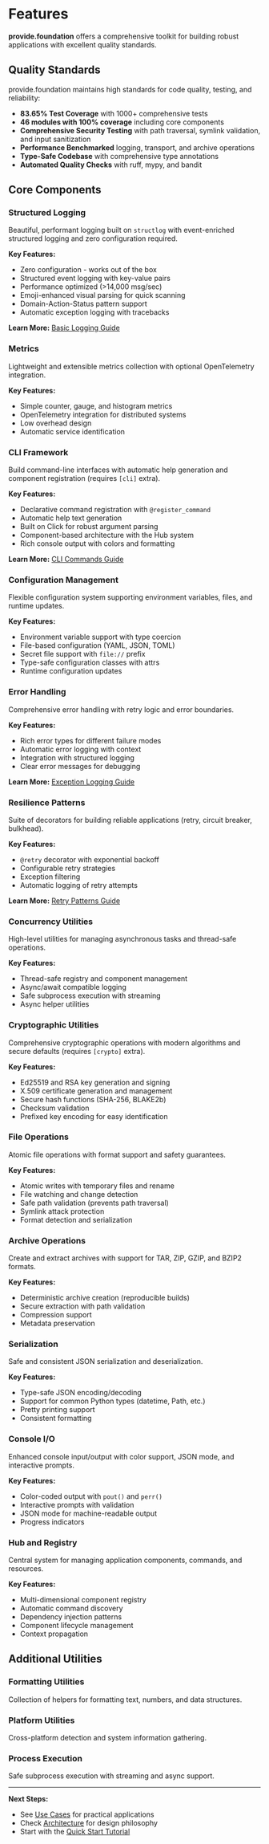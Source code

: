 # Features

**provide.foundation** offers a comprehensive toolkit for building robust applications with excellent quality standards.

## Quality Standards

provide.foundation maintains high standards for code quality, testing, and reliability:

- **83.65% Test Coverage** with 1000+ comprehensive tests
- **46 modules with 100% coverage** including core components
- **Comprehensive Security Testing** with path traversal, symlink validation, and input sanitization
- **Performance Benchmarked** logging, transport, and archive operations
- **Type-Safe Codebase** with comprehensive type annotations
- **Automated Quality Checks** with ruff, mypy, and bandit

## Core Components

### Structured Logging
Beautiful, performant logging built on `structlog` with event-enriched structured logging and zero configuration required.

**Key Features:**
- Zero configuration - works out of the box
- Structured event logging with key-value pairs
- Performance optimized (>14,000 msg/sec)
- Emoji-enhanced visual parsing for quick scanning
- Domain-Action-Status pattern support
- Automatic exception logging with tracebacks

**Learn More:** [Basic Logging Guide](../how-to-guides/logging/basic-logging.md)

### Metrics
Lightweight and extensible metrics collection with optional OpenTelemetry integration.

**Key Features:**
- Simple counter, gauge, and histogram metrics
- OpenTelemetry integration for distributed systems
- Low overhead design
- Automatic service identification

### CLI Framework
Build command-line interfaces with automatic help generation and component registration (requires `[cli]` extra).

**Key Features:**
- Declarative command registration with `@register_command`
- Automatic help text generation
- Built on Click for robust argument parsing
- Component-based architecture with the Hub system
- Rich console output with colors and formatting

**Learn More:** [CLI Commands Guide](../how-to-guides/cli/commands.md)

### Configuration Management
Flexible configuration system supporting environment variables, files, and runtime updates.

**Key Features:**
- Environment variable support with type coercion
- File-based configuration (YAML, JSON, TOML)
- Secret file support with `file://` prefix
- Type-safe configuration classes with attrs
- Runtime configuration updates

### Error Handling
Comprehensive error handling with retry logic and error boundaries.

**Key Features:**
- Rich error types for different failure modes
- Automatic error logging with context
- Integration with structured logging
- Clear error messages for debugging

**Learn More:** [Exception Logging Guide](../how-to-guides/logging/exception-logging.md)

### Resilience Patterns
Suite of decorators for building reliable applications (retry, circuit breaker, bulkhead).

**Key Features:**
- `@retry` decorator with exponential backoff
- Configurable retry strategies
- Exception filtering
- Automatic logging of retry attempts

**Learn More:** [Retry Patterns Guide](../how-to-guides/resilience/retry.md)

### Concurrency Utilities
High-level utilities for managing asynchronous tasks and thread-safe operations.

**Key Features:**
- Thread-safe registry and component management
- Async/await compatible logging
- Safe subprocess execution with streaming
- Async helper utilities

### Cryptographic Utilities
Comprehensive cryptographic operations with modern algorithms and secure defaults (requires `[crypto]` extra).

**Key Features:**
- Ed25519 and RSA key generation and signing
- X.509 certificate generation and management
- Secure hash functions (SHA-256, BLAKE2b)
- Checksum validation
- Prefixed key encoding for easy identification

### File Operations
Atomic file operations with format support and safety guarantees.

**Key Features:**
- Atomic writes with temporary files and rename
- File watching and change detection
- Safe path validation (prevents path traversal)
- Symlink attack protection
- Format detection and serialization

### Archive Operations
Create and extract archives with support for TAR, ZIP, GZIP, and BZIP2 formats.

**Key Features:**
- Deterministic archive creation (reproducible builds)
- Secure extraction with path validation
- Compression support
- Metadata preservation

### Serialization
Safe and consistent JSON serialization and deserialization.

**Key Features:**
- Type-safe JSON encoding/decoding
- Support for common Python types (datetime, Path, etc.)
- Pretty printing support
- Consistent formatting

### Console I/O
Enhanced console input/output with color support, JSON mode, and interactive prompts.

**Key Features:**
- Color-coded output with `pout()` and `perr()`
- Interactive prompts with validation
- JSON mode for machine-readable output
- Progress indicators

### Hub and Registry
Central system for managing application components, commands, and resources.

**Key Features:**
- Multi-dimensional component registry
- Automatic command discovery
- Dependency injection patterns
- Component lifecycle management
- Context propagation

## Additional Utilities

### Formatting Utilities
Collection of helpers for formatting text, numbers, and data structures.

### Platform Utilities
Cross-platform detection and system information gathering.

### Process Execution
Safe subprocess execution with streaming and async support.

---

**Next Steps:**
- See [Use Cases](use-cases.md) for practical applications
- Check [Architecture](../explanation/architecture.md) for design philosophy
- Start with the [Quick Start Tutorial](../getting-started/quick-start.md)
